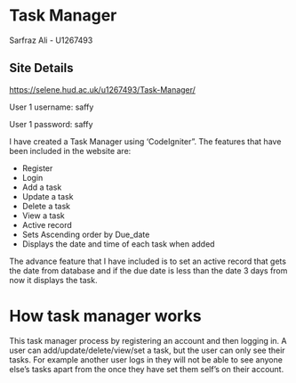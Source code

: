 <h1>Task Manager</h1>
<p>Sarfraz Ali - U1267493</p>

<h2>Site Details</h2>
<p><a href="https://selene.hud.ac.uk/u1267493/Task-Manager/">https://selene.hud.ac.uk/u1267493/Task-Manager/</a></p>
<p>User 1 username: saffy</p>
<p>User 1 password: saffy</p>

<p>I have created a Task Manager using ‘CodeIgniter”. The features that have been included in the website are:</p>
<ul>
<li>Register</li>
<li>Login</li>
<li>Add a task</li>
<li>Update a task</li>
<li>Delete a task</li>
<li>View a task </li>
<li>Active record</li>
<li>Sets Ascending order by Due_date</li>
<li>Displays the date and time of each task when added</li>
</ul>

<p>The advance feature that I have included is to set an active record that gets the date from database and if the due date is less than the date 3 days from now it displays the task.</p>

<h1>How task manager works</h1>
<p>This task manager process by registering an account and then logging in. A user can add/update/delete/view/set a task, but the user can only see their tasks. For example another user logs in they will not be able to see anyone else’s tasks apart from the once they have set them self’s on their account.</p>
